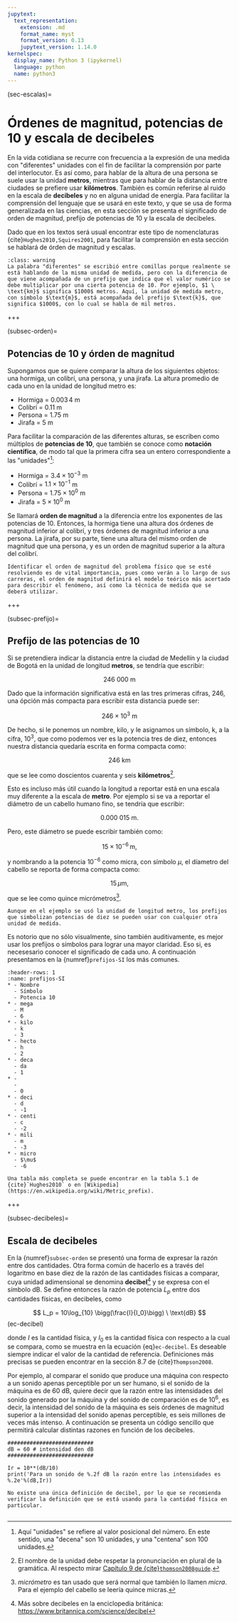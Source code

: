```yaml
---
jupytext:
  text_representation:
    extension: .md
    format_name: myst
    format_version: 0.13
    jupytext_version: 1.14.0
kernelspec:
  display_name: Python 3 (ipykernel)
  language: python
  name: python3
---
```


(sec-escalas)=

# Órdenes de magnitud, potencias de 10 y escala de decibeles

En la vida cotidiana se recurre con frecuencia a la expresión de una medida con "diferentes" unidades con el fin de facilitar la comprensión por parte del interlocutor. Es así como, para hablar de la altura de una persona se suele usar la unidad **metros**, mientras que para hablar de la distancia entre ciudades se prefiere usar **kilómetros**. También es común referirse al ruido en la escala de **decibeles** y no en alguna unidad de energía. Para facilitar la comprensión del lenguaje que se usará en este texto, y que se usa de forma generalizada en las ciencias, en esta sección se presenta el significado de orden de magnitud, prefijo de potencias de 10 y la escala de decibeles.

Dado que en los textos será usual encontrar este tipo de nomenclaturas {cite}`Hughes2010,Squires2001`, para facilitar la comprensión en esta sección se hablará de órden de magnitud y escalas.

`````{admonition} Precaución
:class: warning
La palabra "diferentes" se escribió entre comillas porque realmente se está hablando de la misma unidad de medida, pero con la diferencia de que viene acompañada de un prefijo que indica que el valor numérico se debe multiplicar por una cierta potencia de 10. Por ejemplo, $1 \ \text{km}$ significa $1000$ metros. Aquí, la unidad de medida metro, con símbolo $\text{m}$, está acompañada del prefijo $\text{k}$, que significa $1000$, con lo cual se habla de mil metros.
`````

+++

(subsec-orden)=

## Potencias de 10 y órden de magnitud

Supongamos que se quiere comparar la altura de los siguientes objetos: una hormiga, un colibrí, una persona, y una jirafa. La altura promedio de cada uno en la unidad de longitud metro es:
- Hormiga = $0.003\,4 \ \text{m}$
- Colibrí = $0.11 \ \text{m}$
- Persona = $1.75 \ \text{m}$
- Jirafa = $5 \ \text{m}$

Para facilitar la comparación de las diferentes alturas, se escriben como múltiplos de **potencias de 10**, que también se conoce como **notación científica**, de modo tal que la primera cifra sea un entero correspondiente a las "unidades"[^unidades]:

[^unidades]: Aquí "unidades" se refiere al valor posicional del número. En este sentido, una "decena" son 10 unidades, y una "centena" son 100 unidades.

- Hormiga = $3.4\times 10^{-3}$ $\text{m}$
- Colibrí = $1.1\times 10^{-1}$ $\text{m}$
- Persona = $1.75\times 10^0$ $\text{m}$
- Jirafa = $5\times 10^0$ $\text{m}$

Se llamará **orden de magnitud** a la diferencia entre los exponentes de las potencias de 10. Entonces, la hormiga tiene una altura dos órdenes de magnitud inferior al colibrí, y tres órdenes de magnitud inferior a una persona. La jirafa, por su parte, tiene una altura del mismo orden de magnitud que una persona, y es un orden de magnitud superior a la altura del colibrí.

```{admonition} Nota
Identificar el orden de magnitud del problema físico que se esté resolviendo es de vital importancia, pues como verán a lo largo de sus carreras, el orden de magnitud definirá el modelo teórico más acertado para describir el fenómeno, así como la técnica de medida que se deberá utilizar.
```

+++

(subsec-prefijo)=

## Prefijo de las potencias de 10
Si se pretendiera indicar la distancia entre la ciudad de Medellín y la ciudad de Bogotá en la unidad de longitud **metros**, se tendría que escribir:

$$246 \ 000 \ \text{m}$$

Dado que la información significativa está en las tres primeras cifras, $246$, una ópción más compacta para escribir esta distancia puede ser:

$$ 246\times 10^3 \ \text{m} $$

De hecho, si le ponemos un nombre, kilo, y le asignamos un símbolo, k, a la cifra, $10^3$, que como podemos ver es la potencia tres de diez, entonces nuestra distancia quedaría escrita en forma compacta como:

$$ 246 \ \text{km} $$

que se lee como doscientos cuarenta y seis **kilómetros**[^plural].

[^plural]: El nombre de la unidad debe respetar la pronunciación en plural de la gramática. Al respecto mirar [Capítulo 9 de {cite}`thomson2008guide`](https://www.nist.gov/pml/special-publication-811/nist-guide-si-chapter-9-rules-and-style-conventions-spelling-unit-names).

Esto es incluso más útil cuando la longitud a reportar está en una escala muy diferente a la escala de **metro**. Por ejemplo si se va a reportar el diámetro de un cabello humano fino, se tendría que escribir:

$$ 0.000 \ 015 \ \text{m} .$$

Pero, este diámetro se puede escribir también como:

$$ 15 \times 10^{-6} \, \text{m} ,$$

y nombrando a la potencia $10^{-6}$ como micra, con símbolo $\mu$, el díametro del cabello se reporta de forma compacta como:

$$ 15 \, \mu\text{m} ,$$

que se lee como quince micrómetros[^micra].

[^micra]: *micrómetro* es tan usado que será normal que también lo llamen *micra*. Para el ejemplo del cabello se leería quince micras.

```{admonition} Nota
Aunque en el ejemplo se usó la unidad de longitud metro, los prefijos que simbolizan potencias de diez se pueden usar con cualquier otra unidad de medida.
```

Es notorio que no sólo visualmente, sino también auditivamente, es mejor usar los prefijos o símbolos para lograr una mayor claridad. Eso si, es necesesario conocer el significado de cada uno. A continuación presentamos en la {numref}`prefijos-SI` los más comunes.

```{list-table} Tabla prefijos.
:header-rows: 1
:name: prefijos-SI
* - Nombre
  - Símbolo
  - Potencia 10
* - mega
  - M
  - 6
* - kilo
  - k
  - 3
* - hecto
  - h
  - 2
* - deca
  - da
  - 1
* -
  -
  - 0
* - deci
  - d
  - -1
* - centi
  - c
  - -2
* - mili
  - m
  - -3
* - micro
  - $\mu$
  - -6
```

```{note}
Una tabla más completa se puede encontrar en la tabla 5.1 de {cite}`Hughes2010` o en [Wikipedia](https://en.wikipedia.org/wiki/Metric_prefix).
```

+++

(subsec-decibeles)=

## Escala de decibeles
En la {numref}`subsec-orden` se presentó una forma de expresar la razón entre dos cantidades. Otra forma común de hacerlo es a través del logaritmo en base diez de la razón de las cantidades físicas a comparar, cuya unidad adimensional se denomina **decibel**[^dB] y se expresa con el símbolo $\text{dB}$. Se define entonces la razón de potencia $L_p$ entre dos cantidades físicas, en decibeles, como

$$ L_p = 10\log_{10} \bigg(\frac{I}{I_0}\bigg) \ \text{dB} $$ (ec-decibel)

donde $I$ es la cantidad física, y $I_0$ es la cantidad física con respecto a la cual se compara, como se muestra en la ecuación {eq}`ec-decibel`. Es deseable siempre indicar el valor de la cantidad de referencia. Definiciones más precisas se pueden encontrar en la sección 8.7 de {cite}`Thompson2008`.

Por ejemplo, al comparar el sonido que produce una máquina con respecto a un sonido apenas perceptible por un ser humano, si el sonido de la máquina es de $60 \ \text{dB}$, quiere decir que la razón entre las intensidades del sonido generado por la máquina y del sonido de comparación es de $10^{6}$, es decir, la intensidad del sonido de la máquina es seis órdenes de magnitud superior a la intensidad del sonido apenas perceptible, es seis millones de veces más intenso. A continuación se presenta un código sencillo que permitirá calcular distintas razones en función de los decibeles.

[^dB]: Más sobre decibeles en la enciclopedia británica: <https://www.britannica.com/science/decibel>

```{code-cell} ipython3
###########################
dB = 60 # intensidad den dB
###########################

Ir = 10**(dB/10)
print('Para un sonido de %.2f dB la razón entre las intensidades es %.2e'%(dB,Ir))
```

```{warning}
No existe una única definición de decibel, por lo que se recomienda verificar la definición que se está usando para la cantidad física en particular.
```

```{code-cell} ipython3

```
